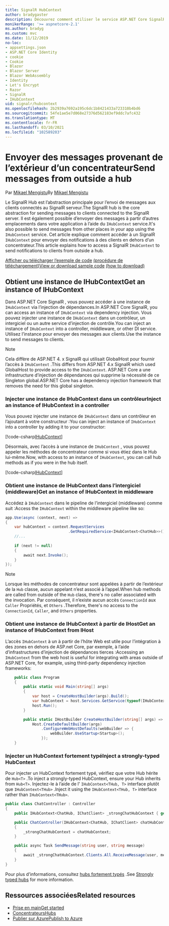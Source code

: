 ```yaml
---
title: SignalR HubContext
author: bradygaster
description: Découvrez comment utiliser le service ASP.NET Core SignalR HubContext pour envoyer des notifications à des clients en dehors d’un concentrateur.
monikerRange: '>= aspnetcore-2.1'
ms.author: bradyg
ms.custom: mvc
ms.date: 11/12/2019
no-loc:
- appsettings.json
- ASP.NET Core Identity
- cookie
- Cookie
- Blazor
- Blazor Server
- Blazor WebAssembly
- Identity
- Let's Encrypt
- Razor
- SignalR
- IHubContext
uid: signalr/hubcontext
ms.openlocfilehash: 2b2939a7692a195c6dc1b8421433a723310b4bd6
ms.sourcegitcommit: 54fe1ae5e7d068e27376d562183ef9ddc7afc432
ms.translationtype: MT
ms.contentlocale: fr-FR
ms.lasthandoff: 03/10/2021
ms.locfileid: "102589203"
---
```

# <a name="send-messages-from-outside-a-hub"></a><span data-ttu-id="1a772-103">Envoyer des messages provenant de l’extérieur d’un concentrateur</span><span class="sxs-lookup"><span data-stu-id="1a772-103">Send messages from outside a hub</span></span>

<span data-ttu-id="1a772-104">Par [Mikael Mengistu](https://twitter.com/MikaelM_12)</span><span class="sxs-lookup"><span data-stu-id="1a772-104">By [Mikael Mengistu](https://twitter.com/MikaelM_12)</span></span>

<span data-ttu-id="1a772-105">Le SignalR Hub est l’abstraction principale pour l’envoi de messages aux clients connectés au SignalR serveur.</span><span class="sxs-lookup"><span data-stu-id="1a772-105">The SignalR hub is the core abstraction for sending messages to clients connected to the SignalR server.</span></span> <span data-ttu-id="1a772-106">Il est également possible d’envoyer des messages à partir d’autres emplacements dans votre application à l’aide du `IHubContext` service.</span><span class="sxs-lookup"><span data-stu-id="1a772-106">It's also possible to send messages from other places in your app using the `IHubContext` service.</span></span> <span data-ttu-id="1a772-107">Cet article explique comment accéder à un SignalR `IHubContext` pour envoyer des notifications à des clients en dehors d’un concentrateur.</span><span class="sxs-lookup"><span data-stu-id="1a772-107">This article explains how to access a SignalR `IHubContext` to send notifications to clients from outside a hub.</span></span>

<span data-ttu-id="1a772-108">[Afficher ou télécharger l’exemple de code](https://github.com/dotnet/AspNetCore.Docs/tree/main/aspnetcore/signalr/hubcontext/sample/) [(procédure de téléchargement)](xref:index#how-to-download-a-sample)</span><span class="sxs-lookup"><span data-stu-id="1a772-108">[View or download sample code](https://github.com/dotnet/AspNetCore.Docs/tree/main/aspnetcore/signalr/hubcontext/sample/) [(how to download)](xref:index#how-to-download-a-sample)</span></span>

## <a name="get-an-instance-of-ihubcontext"></a><span data-ttu-id="1a772-109">Obtient une instance de IHubContext</span><span class="sxs-lookup"><span data-stu-id="1a772-109">Get an instance of IHubContext</span></span>

<span data-ttu-id="1a772-110">Dans ASP.NET Core SignalR , vous pouvez accéder à une instance de `IHubContext` via l’injection de dépendances.</span><span class="sxs-lookup"><span data-stu-id="1a772-110">In ASP.NET Core SignalR, you can access an instance of `IHubContext` via dependency injection.</span></span> <span data-ttu-id="1a772-111">Vous pouvez injecter une instance de `IHubContext` dans un contrôleur, un intergiciel ou un autre service d’injection de contrôle.</span><span class="sxs-lookup"><span data-stu-id="1a772-111">You can inject an instance of `IHubContext` into a controller, middleware, or other DI service.</span></span> <span data-ttu-id="1a772-112">Utilisez l’instance pour envoyer des messages aux clients.</span><span class="sxs-lookup"><span data-stu-id="1a772-112">Use the instance to send messages to clients.</span></span>

> [!NOTE]
> <span data-ttu-id="1a772-113">Cela diffère de ASP.NET 4. x SignalR qui utilisait GlobalHost pour fournir l’accès à `IHubContext` .</span><span class="sxs-lookup"><span data-stu-id="1a772-113">This differs from ASP.NET 4.x SignalR which used GlobalHost to provide access to the `IHubContext`.</span></span> <span data-ttu-id="1a772-114">ASP.NET Core a une infrastructure d’injection de dépendances qui supprime la nécessité de ce Singleton global.</span><span class="sxs-lookup"><span data-stu-id="1a772-114">ASP.NET Core has a dependency injection framework that removes the need for this global singleton.</span></span>

### <a name="inject-an-instance-of-ihubcontext-in-a-controller"></a><span data-ttu-id="1a772-115">Injecter une instance de IHubContext dans un contrôleur</span><span class="sxs-lookup"><span data-stu-id="1a772-115">Inject an instance of IHubContext in a controller</span></span>

<span data-ttu-id="1a772-116">Vous pouvez injecter une instance de `IHubContext` dans un contrôleur en l’ajoutant à votre constructeur :</span><span class="sxs-lookup"><span data-stu-id="1a772-116">You can inject an instance of `IHubContext` into a controller by adding it to your constructor:</span></span>

[!code-csharp[IHubContext](hubcontext/sample/Controllers/HomeController.cs?range=12-19,57)]

<span data-ttu-id="1a772-117">Désormais, avec l’accès à une instance de `IHubContext` , vous pouvez appeler les méthodes de concentrateur comme si vous étiez dans le Hub lui-même.</span><span class="sxs-lookup"><span data-stu-id="1a772-117">Now, with access to an instance of `IHubContext`, you can call hub methods as if you were in the hub itself.</span></span>

[!code-csharp[IHubContext](hubcontext/sample/Controllers/HomeController.cs?range=21-25)]

### <a name="get-an-instance-of-ihubcontext-in-middleware"></a><span data-ttu-id="1a772-118">Obtient une instance de IHubContext dans l’intergiciel (middleware)</span><span class="sxs-lookup"><span data-stu-id="1a772-118">Get an instance of IHubContext in middleware</span></span>

<span data-ttu-id="1a772-119">Accédez à `IHubContext` dans le pipeline de l’intergiciel (middleware) comme suit :</span><span class="sxs-lookup"><span data-stu-id="1a772-119">Access the `IHubContext` within the middleware pipeline like so:</span></span>

```csharp
app.Use(async (context, next) =>
{
    var hubContext = context.RequestServices
                            .GetRequiredService<IHubContext<ChatHub>>();
    //...
    
    if (next != null)
    {
        await next.Invoke();
    }
});
```

> [!NOTE]
> <span data-ttu-id="1a772-120">Lorsque les méthodes de concentrateur sont appelées à partir de l’extérieur de la `Hub` classe, aucun appelant n’est associé à l’appel.</span><span class="sxs-lookup"><span data-stu-id="1a772-120">When hub methods are called from outside of the `Hub` class, there's no caller associated with the invocation.</span></span> <span data-ttu-id="1a772-121">Par conséquent, il n’existe aucun accès `ConnectionId` aux `Caller` Propriétés, et `Others` .</span><span class="sxs-lookup"><span data-stu-id="1a772-121">Therefore, there's no access to the `ConnectionId`, `Caller`, and `Others` properties.</span></span>

### <a name="get-an-instance-of-ihubcontext-from-ihost"></a><span data-ttu-id="1a772-122">Obtient une instance de IHubContext à partir de IHost</span><span class="sxs-lookup"><span data-stu-id="1a772-122">Get an instance of IHubContext from IHost</span></span>

<span data-ttu-id="1a772-123">L’accès `IHubContext` à un à partir de l’hôte Web est utile pour l’intégration à des zones en dehors de ASP.net Core, par exemple, à l’aide d’infrastructures d’injection de dépendances tierces :</span><span class="sxs-lookup"><span data-stu-id="1a772-123">Accessing an `IHubContext` from the web host is useful for integrating with areas outside of ASP.NET Core, for example, using third-party dependency injection frameworks:</span></span>

```csharp
    public class Program
    {
        public static void Main(string[] args)
        {
            var host = CreateHostBuilder(args).Build();
            var hubContext = host.Services.GetService(typeof(IHubContext<ChatHub>));
            host.Run();
        }

        public static IHostBuilder CreateHostBuilder(string[] args) =>
            Host.CreateDefaultBuilder(args)
                .ConfigureWebHostDefaults(webBuilder => {
                    webBuilder.UseStartup<Startup>();
                });
    }
```

### <a name="inject-a-strongly-typed-hubcontext"></a><span data-ttu-id="1a772-124">Injecter un HubContext fortement typé</span><span class="sxs-lookup"><span data-stu-id="1a772-124">Inject a strongly-typed HubContext</span></span>

<span data-ttu-id="1a772-125">Pour injecter un HubContext fortement typé, vérifiez que votre Hub hérite de `Hub<T>` .</span><span class="sxs-lookup"><span data-stu-id="1a772-125">To inject a strongly-typed HubContext, ensure your Hub inherits from `Hub<T>`.</span></span> <span data-ttu-id="1a772-126">Injectez-le à l’aide de l' `IHubContext<THub, T>` interface plutôt que `IHubContext<THub>` .</span><span class="sxs-lookup"><span data-stu-id="1a772-126">Inject it using the `IHubContext<THub, T>` interface rather than `IHubContext<THub>`.</span></span>

```csharp
public class ChatController : Controller
{
    public IHubContext<ChatHub, IChatClient> _strongChatHubContext { get; }

    public ChatController(IHubContext<ChatHub, IChatClient> chatHubContext)
    {
        _strongChatHubContext = chatHubContext;
    }

    public async Task SendMessage(string user, string message)
    {
        await _strongChatHubContext.Clients.All.ReceiveMessage(user, message);
    }
}
```

<span data-ttu-id="1a772-127">Pour plus d’informations, consultez [hubs fortement typés](xref:signalr/hubs#strongly-typed-hubs) .</span><span class="sxs-lookup"><span data-stu-id="1a772-127">See [Strongly typed hubs](xref:signalr/hubs#strongly-typed-hubs) for more information.</span></span>

## <a name="related-resources"></a><span data-ttu-id="1a772-128">Ressources associées</span><span class="sxs-lookup"><span data-stu-id="1a772-128">Related resources</span></span>

* [<span data-ttu-id="1a772-129">Prise en main</span><span class="sxs-lookup"><span data-stu-id="1a772-129">Get started</span></span>](xref:tutorials/signalr)
* [<span data-ttu-id="1a772-130">Concentrateurs</span><span class="sxs-lookup"><span data-stu-id="1a772-130">Hubs</span></span>](xref:signalr/hubs)
* [<span data-ttu-id="1a772-131">Publier sur Azure</span><span class="sxs-lookup"><span data-stu-id="1a772-131">Publish to Azure</span></span>](xref:signalr/publish-to-azure-web-app)
